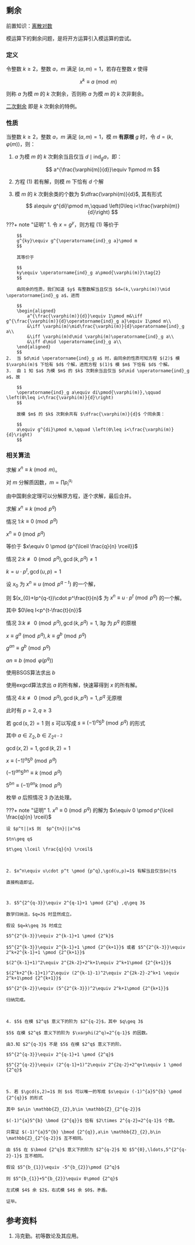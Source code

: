 ## 剩余

前置知识：[离散对数](./discrete-logarithm.md)

模运算下的剩余问题，是将开方运算引入模运算的尝试。

### 定义

令整数 $k\geq 2$，整数 $a$，$m$ 满足 $(a,m)=1$，若存在整数 $x$ 使得

$$
x^k\equiv a\pmod m\tag{1}
$$

则称 $a$ 为模 $m$ 的 $k$ 次剩余，否则称 $a$ 为模 $m$ 的 $k$ 次非剩余。

[二次剩余](./quad-residue.md) 即是 $k$ 次剩余的特例。

### 性质

当整数 $k\geq 2$，整数 $a$，$m$ 满足 $(a,m)=1$，模 $m$  **有原根**  $g$ 时，令 $d=(k,\varphi(m))$，则：

1.  $a$ 为模 $m$ 的 $k$ 次剩余当且仅当 $d\mid \operatorname{ind}_g a$，即：

    $$
    a^{\frac{\varphi(m)}{d}}\equiv 1\pmod m
    $$

2.  方程 $(1)$ 若有解，则模 $m$ 下恰有 $d$ 个解

3.  模 $m$ 的 $k$ 次剩余类的个数为 $\dfrac{\varphi(m)}{d}$, 其有形式

    $$
    a\equiv g^{di}\pmod m,\qquad \left(0\leq i<\frac{\varphi(m)}{d}\right)
    $$

???+ note "证明"
    1.  令 $x=g^y$，则方程 $(1)$ 等价于
    
        $$
        g^{ky}\equiv g^{\operatorname{ind}_g a}\pmod m
        $$
    
        其等价于
    
        $$
        ky\equiv \operatorname{ind}_g a\pmod{\varphi(m)}\tag{2}
        $$
    
        由同余的性质，我们知道 $y$ 有整数解当且仅当 $d=(k,\varphi(m))\mid \operatorname{ind}_g a$，进而
    
        $$
        \begin{aligned}
            a^{\frac{\varphi(m)}{d}}\equiv 1\pmod m&\iff g^{\frac{\varphi(m)}{d}\operatorname{ind}_g a}\equiv 1\pmod m\\
            &\iff \varphi(m)\mid\frac{\varphi(m)}{d}\operatorname{ind}_g a\\
            &\iff \varphi(m)d\mid \varphi(m)\operatorname{ind}_g a\\
            &\iff d\mid \operatorname{ind}_g a\\
        \end{aligned}
        $$
    2.  当 $d\mid \operatorname{ind}_g a$ 时，由同余的性质可知方程 $(2)$ 模 $\varphi(m)$ 下恰有 $d$ 个解，进而方程 $(1)$ 模 $m$ 下恰有 $d$ 个解。
    3.  由 1 知 $a$ 为模 $m$ 的 $k$ 次剩余当且仅当 $d\mid \operatorname{ind}_g a$，故
    
        $$
        \operatorname{ind}_g a\equiv di\pmod{\varphi(m)},\qquad \left(0\leq i<\frac{\varphi(m)}{d}\right)
        $$
    
        故模 $m$ 的 $k$ 次剩余共有 $\dfrac{\varphi(m)}{d}$ 个同余类：
    
        $$
        a\equiv g^{di}\pmod m,\qquad \left(0\leq i<\frac{\varphi(m)}{d}\right)
        $$

### 相关算法

求解 $x^n\equiv k \pmod m$。

对 $m$ 分解质因数，$m=\prod p_{i}^{\alpha_{i}}$

由中国剩余定理可以分解原方程，逐个求解，最后合并。

求解 $x^n\equiv k \pmod {p^q}$

情况 1:$k\equiv 0 \pmod {p^q}$

$x^n\equiv 0 \pmod {p^q}$

等价于 $x\equiv 0 \pmod {p^{\lceil \frac{q}{n} \rceil}}$

情况 2:$k\not\equiv 0 \pmod {p^{q}},\gcd(k,p^{q})\neq 1$

$k=u\cdot p^t,\gcd(u,p)=1$

设 $x_{0}$ 为 $x^n\equiv u \pmod {p^{q-t}}$ 的一个解，

则 $(x_{0}+Ip^{q-t})\cdot p^\frac{t}{n}$ 为 $x^n\equiv u\cdot p^t \pmod {p^q}$ 的一个解。

其中 $0\leq I<p^{t-\frac{t}{n}}$

情况 3:$k\not\equiv 0 \pmod {p^{q}},\gcd(k,p^{q})= 1,\exists g$ 为 $p^q$ 的原根

$x\equiv g^a \pmod {p^q},k\equiv g^b \pmod {p^q}$

$g^{an}\equiv g^b \pmod {p^q}$

$an\equiv b \pmod {\varphi(p^q)}$

使用BSGS算法求出 $b$

使用exgcd算法求出 $a$ 的所有解，快速幂得到 $x$ 的所有解。

情况 4:$k\not\equiv 0 \pmod {p^{q}},\gcd(k,p^{q})= 1,p^q$ 无原根

此时有 $p=2,q\geq 3$

若 $\gcd(s,2)=1$ 则 $s$ 可以写成 $s\equiv (-1)^{a}5^{b} \pmod {p^{q}}$ 的形式

其中 $a\in \mathbb{Z}_{2},b\in \mathbb{Z}_{2^{q-2}}$

$\gcd(x,2)=1,\gcd(k,2)=1$

$x\equiv (-1)^{a}5^{b} \pmod {p^{q}}$

$(-1)^{an}5^{bn}\equiv k \pmod {p^{q}}$

$5^{bn}\equiv (-1)^{an}k \pmod {p^{q}}$

枚举 $a$ 后照情况 3 办法处理。

???+ note "证明"
    1.  $x^n\equiv 0 \pmod {p^q}$ 的解为 $x\equiv 0 \pmod p^{\lceil \frac{q}{n} \rceil}$

    设 $p^t||x$ 则  $p^{tn}||x^n$

    $tn\geq q$

    $t\geq \lceil \frac{q}{n} \rceil$

    

    2. $x^n\equiv u\cdot p^t \pmod {p^q},\gcd(u,p)=1$ 有解当且仅当$n|t$

    直接构造即证。

    

    3. $5^{2^{q-3}}\equiv 2^{q-1}+1 \pmod {2^q} ,q\geq 3$

    数学归纳法，$q=3$ 时显然成立。

    假设 $q=k\geq 3$ 时成立

    $5^{2^{k-3}}\equiv 2^{k-1}+1 \pmod {2^k}$

    $5^{2^{k-3}}\equiv 2^{k-1}+1 \pmod {2^{k+1}}$ 或者 $5^{2^{k-3}}\equiv 2^k+2^{k-1}+1 \pmod {2^{k+1}}$

    $(2^{k-1}+1)^2\equiv 2^{2k-2}+2^k+1\equiv 2^k+1\pmod {2^{k+1}}$

    $(2^k+2^{k-1}+1)^2\equiv (2^{k-1}-1)^2\equiv 2^{2k-2}-2^k+1 \equiv 2^k+1\pmod {2^{k+1}}$

    $5^{2^{k-2}}\equiv (5^{2^{k-3}})^2\equiv 2^k+1\pmod {2^{k+1}}$

    归纳完成。

    

    4. $5$ 在模 $2^q$ 意义下的阶为 $2^{q-2}$，其中 $q\geq 3$

    $5$ 在模 $2^q$ 意义下的阶为 $\varphi(2^q)=2^{q-1}$ 的因数。

    由3.知 $2^{q-3}$ 不是 $5$ 在模 $2^q$ 意义下的阶。

    $5^{2^{q-3}}\equiv 2^{q-1}+1 \pmod {2^q}$

    $5^{2^{q-2}}\equiv (2^{q-1}+1)^2\equiv 2^{2q-2}+2^q+1\equiv 1 \pmod {2^q}$

    

    5. 若 $\gcd(s,2)=1$ 则 $s$ 可以唯一的写成 $s\equiv (-1)^{a}5^{b} \pmod {2^{q}}$ 的形式

    其中 $a\in \mathbb{Z}_{2},b\in \mathbb{Z}_{2^{q-2}}$

    $(-1)^{a}5^{b} \bmod {2^{q}}$ 恰有 $2\times 2^{q-2}=2^{q-1}$ 个数。

    只需证 $(-1)^{a}5^{b} \bmod {2^{q}},a\in \mathbb{Z}_{2},b\in \mathbb{Z}_{2^{q-2}}$ 互不相同。

    由 $5$ 在 $\bmod {2^q}$ 意义下的阶为 $2^{q-2}$ 知 $5^{0},\ldots,5^{2^{q-2}-1}$ 互不相同。

    假设 $5^{b_{1}}\equiv -5^{b_{2}}\pmod {2^q}$

    则 $5^{b_{1}}+5^{b_{2}}\equiv 0\pmod {2^q}$

    左式模 $4$ 余 $2$，右式模 $4$ 余 $0$，矛盾。

    证毕。

## 参考资料

1.  冯克勤。初等数论及其应用。
